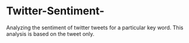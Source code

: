 # Twitter-Sentiment-
Analyzing the sentiment of twitter tweets for a particular key word. This analysis is based on the tweet only.
